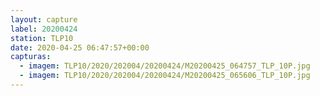 ```yaml
---
layout: capture
label: 20200424
station: TLP10
date: 2020-04-25 06:47:57+00:00
capturas:
  - imagem: TLP10/2020/202004/20200424/M20200425_064757_TLP_10P.jpg
  - imagem: TLP10/2020/202004/20200424/M20200425_065606_TLP_10P.jpg
---
```

